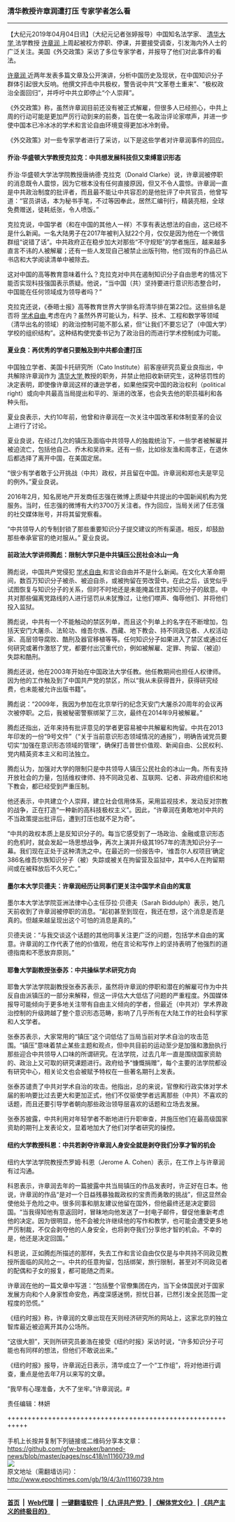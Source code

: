 ### 清华教授许章润遭打压 专家学者怎么看
------------------------

<p>
 【大纪元2019年04月04日讯】（大纪元记者张婷报导）中国知名法学家、
 <a href="http://www.epochtimes.com/gb/tag/%E6%B8%85%E5%8D%8E%E5%A4%A7%E5%AD%A6.html">
  清华大学
 </a>
 法学教授
 <a href="http://www.epochtimes.com/gb/tag/%E8%AE%B8%E7%AB%A0%E6%B6%A6.html">
  许章润
 </a>
 上周起被校方停职、停课，并要接受调查，引发海内外人士的广泛关注。美国《外交政策》采访了多位专家学者，并报导了他们对此事件的看法。
</p>
<p>
 <a href="http://www.epochtimes.com/gb/tag/%E8%AE%B8%E7%AB%A0%E6%B6%A6.html">
  许章润
 </a>
 近两年发表多篇文章及公开演讲，分析中国历史及现状，在中国知识分子群体引起很大反响。他撰文抨击中共极权，警告说中共“文革卷土重来”、“极权政治全面回归”，并呼吁中共立即停止“个人崇拜”。
</p>
<p>
 《外交政策》称，虽然许章润目前还没有被正式解雇，但很多人已经担心，中共上周的行动可能是更加严厉行动到来的前奏，旨在使一名政治评论家噤声，并进一步使中国本已冷冰冰的学术和言论自由环境变得更加冰冷刺骨。
</p>
<p>
 《外交政策》对一些专家学者进行了采访，以下是这些学者对许章润事件的回应。
</p>
<h4>
 乔治·华盛顿大学教授克拉克：中共想发展科技但又束缚意识形态
</h4>
<p>
 乔治·华盛顿大学法学院教授唐纳德·克拉克（Donald Clarke）说，许章润被停职的消息既令人震惊，因为它根本没有任何直接原因，但又不令人震惊。许章润一直是中共政治制度的批评者，而且最不能让中共容忍的是他批评了中共官员，他曾写道：“官员讲话，本为秘书手笔，不过等因奉此，居然汇编刊行，精装亮相，全球免费赠送，徒耗纸张，令人喷饭。”
</p>
<p>
 克拉克说，中国学者（和在中国的其他人一样）不享有表达想法的自由，这已经不是什么新闻。一名大陆男子在2017年被判入狱22个月，仅仅是因为他在一个微信群组“说错了话”。中共政府正在稳步加大对那些“不守规矩”的学者施压，越来越多直言不讳的人被解雇；还有一些人发现自己被禁止出版刊物，他们现有的作品已从书店和大学阅读清单中被除去。
</p>
<p>
 这对中国的高等教育意味着什么？克拉克对中共在遏制知识分子自由思考的情况下能否实现科技强国表示质疑。他说，“当中国（共）坚持要进行意识形态整合时，中国能在任何领域成为领导者吗？”
</p>
<p>
 克拉克还说，《泰晤士报》高等教育世界大学排名将清华排在第22位。这些排名是否将
 <a href="http://www.epochtimes.com/gb/tag/%E5%AD%A6%E6%9C%AF%E8%87%AA%E7%94%B1.html">
  学术自由
 </a>
 考虑在内？虽然外界可能认为，科学、技术、工程和数学等领域（清华出名的领域）的政治控制可能不那么紧，但“让我们不要忘记了（中国大学）学校的组织结构”。这种结构使党委书记为了政治目的而进行学术控制成为可能。
</p>
<h4>
 夏业良：再优秀的学者只要触及到中共都会遭打压
</h4>
<p>
 中国独立学者、美国卡托研究所（Cato Institute）前客座研究员夏业良指出，中共解除许章润作为
 <a href="http://www.epochtimes.com/gb/tag/%E6%B8%85%E5%8D%8E%E5%A4%A7%E5%AD%A6.html">
  清华大学
 </a>
 教授的职务，并禁止他招收新研究生，这种惩罚性的决定表明，即使像许章润这样的谦逊学者，如果他探究中国的政治权利（political right）或向中共最高当局提出和平的、渐进的改革，也会失去他的职员福利和各种头衔。
</p>
<p>
 夏业良表示，大约10年前，他曾和许章润在一次关注中国改革和体制变革的会议上进行了讨论。
</p>
<p>
 夏业良说，在经过几次的镇压及面临中共领导人的独裁统治下，一些学者被解雇并被迫流亡，包括他自己、乔木和吴祚来。还有一些，比如徐友渔和周孝正，在退休后都选择了离开中国，在美国定居。
</p>
<p>
 “很少有学者敢于公开挑战（中共）政权，并且留在中国。许章润和郑也夫是罕见的例外。”夏业良说。
</p>
<p>
 2016年2月，知名房地产开发商任志强在微博上质疑中共提出的中国新闻机构为党服务。当时，任志强的微博有大约3700万关注者。作为回应，当局关闭了任志强的社交媒体账号，并将其留党察看。
</p>
<p>
 “中共领导人的专制封锁了那些重要知识分子提交建议的所有渠道。相反，却鼓励那些奉承宦官的绝对服从。” 夏业良说。
</p>
<h4>
 前政法大学讲师腾彪：限制大学只是中共镇压公民社会冰山一角
</h4>
<p>
 腾彪说，中国共产党侵犯
 <a href="http://www.epochtimes.com/gb/tag/%E5%AD%A6%E6%9C%AF%E8%87%AA%E7%94%B1.html">
  学术自由
 </a>
 和言论自由并不是什么新闻。在文化大革命期间，数百万知识分子被杀、被迫自杀，或被拘留在劳改营中。在此之后，该党似乎试图恢复与知识分子的关系，但时不时地还是未能掩盖住其对知识分子的敌意。中共对那些偏离党路线的人进行惩罚从未犹豫过，让他们噤声、侮辱他们、并将他们投入监狱。
</p>
<p>
 腾彪说，中共有一个不能触动的禁区列单，而且这个列单上的名字在不断增加，包括天安门大屠杀、法轮功、维吾尔族、西藏、地下教会、持不同政见者、人权活动家、高层领导腐败、酷刑及器官移植等等。任何知识分子如果进入了禁区或通过任何研究或著作激怒了党，都要付出沉重代价，例如被解雇、定罪、拘留、（被迫）失踪和酷刑。
</p>
<p>
 腾彪还说，他在2003年开始在中国政法大学任教。他任教期间也担任人权律师。因为他的工作触及到了中国共产党的禁区，所以“我从未获得晋升，获得研究经费，也未能被允许出版书籍”。
</p>
<p>
 腾彪说：“2009年，我因为参加在北京举行的纪念天安门大屠杀20周年的会议再次被停职。之后，我被秘密警察绑架了三次，最终在2014年9月被解雇。”
</p>
<p>
 腾彪还指出，近年来持有批评意见的学者更容易被中共解雇和拘留。中共在2013年印发的一份“9号文件”（“关于当前意识形态领域情况的通报”），明确告诫党员要切实“加强在意识形态领域的管理”，确保打击普世价值观、新闻自由、公民权利、党内精英资本主义和司法独立。
</p>
<p>
 腾彪认为，加强对大学的限制只是中共领导人镇压公民社会的冰山一角。所有支持开放社会的力量，包括维权律师、持不同政见者、互联网、记者、非政府组织和地下教会，都已经受到严重压制。
</p>
<p>
 他还表示，中共建立个人崇拜，建立社会信用体系，采用监视技术，发动反对宗教的战争，正在打造“一种新的高科技极权主义”。因此，“许章润在勇敢地对中共的不当政策提出批评后，遭到打压也就不足为奇”。
</p>
<p>
 “中共的政权本质上是反知识分子的。每当它感受到了一场政治、金融或意识形态的危机时，就会发起一场思想战争，再次上演并升级其1957年的清洗知识分子一幕。我们现在正处于这种清洗之中。在最近的一份报告中，‘维吾尔人权项目’确定386名维吾尔族知识分子（被）失踪或被关在拘留营及监狱中，其中6人在拘留期间或在被释放后不久死亡。”
</p>
<h4>
 墨尔本大学贝德夫：许章润经历让同事们更关注中国学术自由的寓意
</h4>
<p>
 墨尔本大学法学院亚洲法律中心主任莎拉·贝德夫（Sarah Biddulph）表示，她几天前收到了许章润被停职的消息。“起初甚至到现在，我还在想，这个消息是否是真的。但越来越呈现出这个可怕的消息是真的。”
</p>
<p>
 贝德夫说：“与我交谈这个话题的其他同事关注更广泛的问题，包括学术自由的寓意。许章润的工作代表了他的价值观，他在言论和写作上的坚持表明了他强烈的道德指南和不愿放弃原则。”
</p>
<h4>
 耶鲁大学副教授张泰苏：中共操纵学术研究方向
</h4>
<p>
 耶鲁大学法学院副教授张泰苏表示，虽然将许章润的停职和潜在的解雇可作为中共反自由派镇压的一部分来解释，但这一评估大大低估了问题的严重程度。外国媒体报导可能倾向于更多地关注带有自由主义倾向的学者，但最近（中共对）学术界政治控制的升级跨越了整个意识形态范畴，影响了几乎所有在大陆工作的社会科学家和人文学者。
</p>
<p>
 张泰苏表示，大家常用的“镇压”这个词低估了当局当前对学术自治的攻击范围。“镇压”意味着禁止某些主题和观点，但中共目前的运动至少是加强和激励执行那些迎合中共领导人口味的所谓研究。在法学院，过去几年一直是围绕国家资助的、政治上又可取的研究课题进行。政府给予“慷慨捐赠”，每个主要的法学院都设有研究中心，相关论文也会被赋予特权在一些著名期刊上发表。
</p>
<p>
 张泰苏谴责了中共对学术自治的攻击。他指出，总的来说，官僚和行政实体对学术届的影响要比过去更大和更加正式，他们不仅驱使学者远离那些（中共）不喜欢的话题，而且还要引导学者朝向那些政治领导层喜欢的话题和立场去发展。
</p>
<p>
 张泰苏披露，中共利用对年轻学者不断地进行升职审查，并施压他们在最高级国家资助的期刊上发表论文，显着地加大了他们对学者研究的操控。
</p>
<h4>
 纽约大学教授科恩：中共若剥夺许章润人身安全就是剥夺我们分享才智的机会
</h4>
<p>
 纽约大学法学院教授杰罗姆·科恩（Jerome A. Cohen）表示，在工作上与许章润有过沟通。
</p>
<p>
 科恩表示，许章润去年的一篇披露中共当局镇压的作品发表时，许正好在日本。他说，许章润的作品“是对一个日益残暴独裁政权的宝贵而勇敢的挑战”，但这显然会使他处于危险之中。很多同事和朋友建议他留在国外，但他最终还是决定要回国。“当我得知他有意返回时，冒昧地向他发送了一封电子邮件，督促他重新考虑他的决定。因为很明显，他不会被允许继续他的写作和教学，也可能会遭受更多地严厉制裁，不仅会剥夺他的人身安全，也将剥夺我们分享他才智的机会。不幸的是，他还是决定回国。”
</p>
<p>
 科恩说，正如腾彪所描述的那样，失去工作和言论自由仅仅是与中共持不同政见教授所面临的风险之一。中共的任意拘留，包括绑架，旅行限制，甚至对不同政见者的配偶和子女的报复，都可能随之而来。
</p>
<p>
 许章润在他的一篇文章中写道：“包括整个官僚集团在内，当下全体国民对于国家发展方向和个人身家性命安危，再度深感迷惘，担忧日甚，已然引发全民范围一定程度的恐慌。”
</p>
<p>
 《纽约时报》称，许章润的文章出现在天则经济研究所的网站上，这家北京的独立智库最近被迫离开其办公场所。
</p>
<p>
 “这很大胆”，天则所研究员姜浩在接受《纽约时报》采访时说，“许多知识分子可能也有同样的想法，但他们不敢说出来。”
</p>
<p>
 《纽约时报》报导，许章润近日表示，清华成立了一个“工作组”，将对他进行调查，重点是他去年7月以来写的文章。
</p>
<p>
 “我早有心理准备，大不了坐牢。”许章润说。#
</p>
<p>
 责任编辑：林妍
</p>

+++++++++++++++++++++++++++++++++++++++++++++++++++++++++++<br/><br/>
手机上长按并复制下列链接或二维码分享本文章：<br/>
https://github.com/gfw-breaker/banned-news/blob/master/pages/nsc418/n11160739.md <br/>
<a href='https://github.com/gfw-breaker/banned-news/blob/master/pages/nsc418/n11160739.md'><img src='https://github.com/gfw-breaker/banned-news/blob/master/pages/nsc418/n11160739.md.png'/></a> <br/>
原文地址（需翻墙访问）：http://www.epochtimes.com/gb/19/4/3/n11160739.htm


------------------------
#### [首页](https://github.com/gfw-breaker/banned-news/blob/master/README.md) &nbsp;|&nbsp; [Web代理](https://github.com/labour-camp/helloworld) &nbsp;|&nbsp; [一键翻墙软件](https://github.com/gfw-breaker/nogfw/blob/master/README.md) &nbsp;| [《九评共产党》](https://github.com/gfw-breaker/9ping.md/blob/master/README.md#九评之一评共产党是什么) | [《解体党文化》](https://github.com/gfw-breaker/jtdwh.md/blob/master/README.md) | [《共产主义的终极目的》](https://github.com/gfw-breaker/gczydzjmd.md/blob/master/README.md)

